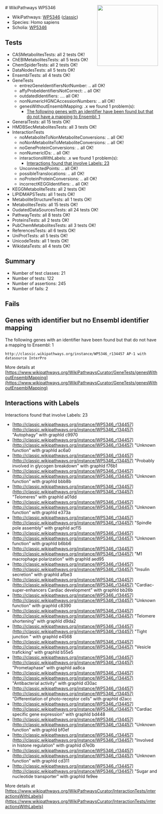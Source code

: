 <img style="float: right; width: 200px" src="https://upload.wikimedia.org/wikipedia/commons/thumb/8/83/Wplogo_with_text_500.png/640px-Wplogo_with_text_500.png" />
# WikiPathways WP5346

* WikiPathways: [WP5346](https://wikipathways.org/pathways/WP5346) ([classic](https://classic.wikipathways.org/instance/WP5346))
* Species: Homo sapiens
* Scholia: [WP5346](https://scholia.toolforge.org/wikipathways/WP5346)
## Tests
* CASMetabolitesTests: all 2 tests OK!
* ChEBIMetabolitesTests: all 5 tests OK!
* ChemSpiderTests: all 2 tests OK!
* DataNodesTests: all 5 tests OK!
* EnsemblTests: all 4 tests OK!
* GeneTests
    * entrezGeneIdentifiersNotNumber: .. all OK!
    * affyProbeIdentifiersNotCorrect: .. all OK!
    * outdatedIdentifiers: .... all OK!
    * nonNumericHGNCAccessionNumbers: .. all OK!
    * genesWithoutEnsemblMapping: .x we found 1 problem(s):
        * [The following genes with an identifier have been found but that do not have a mapping to Ensembl: 1](#40286d83)
* GeneralTests: all 15 tests OK!
* HMDBSecMetabolitesTests: all 3 tests OK!
* InteractionTests
    * noMetaboliteToNonMetaboliteConversions: .. all OK!
    * noNonMetaboliteToMetaboliteConversions: .. all OK!
    * noGeneProteinConversions: .. all OK!
    * nonNumericIDs: .. all OK!
    * interactionsWithLabels: .x we found 1 problem(s):
        * [Interactions found that involve Labels: 23](#fe97a8da)
    * UnconnectedPoints: .. all OK!
    * possibleTranslocations: .. all OK!
    * noProteinProteinConversions: .. all OK!
    * incorrectKEGGIdentifiers: .. all OK!
* KEGGMetaboliteTests: all 2 tests OK!
* LIPIDMAPSTests: all 1 tests OK!
* MetaboliteStructureTests: all 1 tests OK!
* MetabolitesTests: all 15 tests OK!
* OudatedDataSourcesTests: all 24 tests OK!
* PathwayTests: all 8 tests OK!
* ProteinsTests: all 2 tests OK!
* PubChemMetabolitesTests: all 3 tests OK!
* ReferencesTests: all 6 tests OK!
* UniProtTests: all 5 tests OK!
* UnicodeTests: all 1 tests OK!
* WikidataTests: all 4 tests OK!


## Summary

* Number of test classes: 21
* Number of tests: 122
* Number of assertions: 245
* Number of fails: 2

## Fails

<a name="40286d83" />

## Genes with identifier but no Ensembl identifier mapping

The following genes with an identifier have been found but that do not have a mapping to Ensembl: 1
```
http://classic.wikipathways.org/instance/WP5346_r134457 AP-1 with datasource InterPro
```

More details at [https://www.wikipathways.org/WikiPathwaysCurator/GeneTests/genesWithoutEnsemblMapping](https://www.wikipathways.org/WikiPathwaysCurator/GeneTests/genesWithoutEnsemblMapping)

<a name="fe97a8da" />

## Interactions with Labels

Interactions found that involve Labels: 23

* [http://classic.wikipathways.org/instance/WP5346_r134457](http://classic.wikipathways.org/instance/WP5346_r134457) "Autophagy" with graphId c9970
* [http://classic.wikipathways.org/instance/WP5346_r134457](http://classic.wikipathways.org/instance/WP5346_r134457) "Unknown function" with graphId ac6a0
* [http://classic.wikipathways.org/instance/WP5346_r134457](http://classic.wikipathways.org/instance/WP5346_r134457) "Probably involved in
glycogen breakdown" with graphId f76b1
* [http://classic.wikipathways.org/instance/WP5346_r134457](http://classic.wikipathways.org/instance/WP5346_r134457) "Unknown function" with graphId bbb8b
* [http://classic.wikipathways.org/instance/WP5346_r134457](http://classic.wikipathways.org/instance/WP5346_r134457) "Telomeres" with graphId a01dd
* [http://classic.wikipathways.org/instance/WP5346_r134457](http://classic.wikipathways.org/instance/WP5346_r134457) "Unknown function" with graphId e373a
* [http://classic.wikipathways.org/instance/WP5346_r134457](http://classic.wikipathways.org/instance/WP5346_r134457) "Spindle pole assembly" with graphId acf15
* [http://classic.wikipathways.org/instance/WP5346_r134457](http://classic.wikipathways.org/instance/WP5346_r134457) "Unknown function" with graphId b6bb6
* [http://classic.wikipathways.org/instance/WP5346_r134457](http://classic.wikipathways.org/instance/WP5346_r134457) "M1 macrophage polarization" with graphId aed95
* [http://classic.wikipathways.org/instance/WP5346_r134457](http://classic.wikipathways.org/instance/WP5346_r134457) "Insulin secretion" with graphId afbe3
* [http://classic.wikipathways.org/instance/WP5346_r134457](http://classic.wikipathways.org/instance/WP5346_r134457) "Cardiac-super-enhancers
Cardiac development" with graphId bb26b
* [http://classic.wikipathways.org/instance/WP5346_r134457](http://classic.wikipathways.org/instance/WP5346_r134457) "Unknown function" with graphId c8390
* [http://classic.wikipathways.org/instance/WP5346_r134457](http://classic.wikipathways.org/instance/WP5346_r134457) "Telomere shortening" with graphId d9da2
* [http://classic.wikipathways.org/instance/WP5346_r134457](http://classic.wikipathways.org/instance/WP5346_r134457) "Tight junction
" with graphId e4568
* [http://classic.wikipathways.org/instance/WP5346_r134457](http://classic.wikipathways.org/instance/WP5346_r134457) "Vesicle traficking" with graphId b55e5
* [http://classic.wikipathways.org/instance/WP5346_r134457](http://classic.wikipathways.org/instance/WP5346_r134457) "Prometaphase" with graphId aa8ca
* [http://classic.wikipathways.org/instance/WP5346_r134457](http://classic.wikipathways.org/instance/WP5346_r134457) "Antibacterial activity" with graphId d30ac
* [http://classic.wikipathways.org/instance/WP5346_r134457](http://classic.wikipathways.org/instance/WP5346_r134457) "Differentiation of 
photo-receptor cells" with graphId d2acc
* [http://classic.wikipathways.org/instance/WP5346_r134457](http://classic.wikipathways.org/instance/WP5346_r134457) "Cardiac specific 
gene expression" with graphId bd448
* [http://classic.wikipathways.org/instance/WP5346_r134457](http://classic.wikipathways.org/instance/WP5346_r134457) "Unknown function" with graphId bf0ef
* [http://classic.wikipathways.org/instance/WP5346_r134457](http://classic.wikipathways.org/instance/WP5346_r134457) "Involved in 
histone regulation" with graphId d7e0b
* [http://classic.wikipathways.org/instance/WP5346_r134457](http://classic.wikipathways.org/instance/WP5346_r134457) "Unknown function" with graphId cd311
* [http://classic.wikipathways.org/instance/WP5346_r134457](http://classic.wikipathways.org/instance/WP5346_r134457) "Sugar and nucleotide
transporter" with graphId fe9ee


More details at [https://www.wikipathways.org/WikiPathwaysCurator/InteractionTests/interactionsWithLabels](https://www.wikipathways.org/WikiPathwaysCurator/InteractionTests/interactionsWithLabels)


